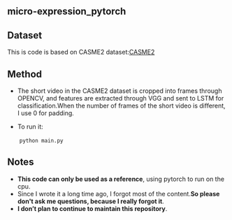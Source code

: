 ## micro-expression_pytorch
## Dataset 

This is code is based on CASME2 dataset:[CASME2](http://fu.psych.ac.cn/CASME/casme2-en.php)

## Method

- The short video in the CASME2 dataset is cropped into frames through OPENCV, and features are extracted through VGG and sent to LSTM for classification.When the number of frames of the short video is different, I use 0 for padding.

- To run it:

  ​    ``python main.py``

## Notes

- **This code can only be used as a reference**, using pytorch to run on the cpu. 
- Since I wrote it a long time ago, I forgot most of the content.**So please don't ask me questions, because I really forgot it**.
- **I don’t plan to continue to maintain this repository**.









